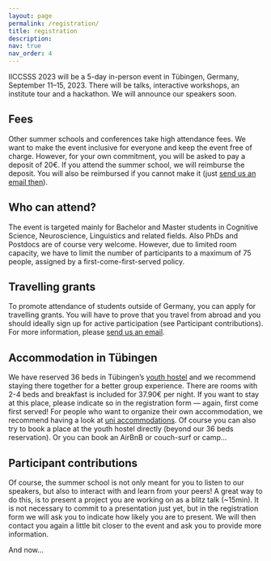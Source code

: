 ```yaml
---
layout: page
permalink: /registration/
title: registration
description: 
nav: true
nav_order: 4
---
```



IICCSSS 2023 will be a 5-day in-person event in Tübingen, Germany, September 11–15, 2023.
There will be talks, interactive workshops, an institute tour and a hackathon.
We will announce our speakers soon.

## Fees
Other summer schools and conferences take high attendance fees. We want to make the event inclusive for everyone and keep the event free of charge. However, for your own commitment, you will be asked to pay a deposit of 20€. If you attend the summer school, we will reimburse the deposit.
You will also be reimbursed if you cannot make it (just [send us an email then](mailto:info@iiccsss.org)).

## Who can attend?
The event is targeted mainly for Bachelor and Master students in Cognitive Science, Neuroscience, Linguistics and related fields. Also PhDs and Postdocs are of course very welcome.
However, due to limited room capacity, we have to limit the number of participants to a maximum of 75 people, assigned by a first-come-first-served policy.

## Travelling grants
To promote attendance of students outside of Germany, you can apply for travelling grants.
You will have to prove that you travel from abroad and you should ideally sign up for active participation (see Participant contributions).
For more information, please [send us an email](mailto:info@iiccsss.org).

## Accommodation in Tübingen
We have reserved 36 beds in Tübingen’s [youth hostel](https://www.jugendherberge.de/en/youth-hostels/tuebingen-113/portrait) and we recommend staying there together for a better group experience. There are rooms with 2-4 beds and breakfast is included for 37.90€ per night. If you want to stay at this place, please indicate so in the registration form — again, first come first served! For people who want to organize their own accommodation, we recommend having a look at [uni accommodations](https://uni-tuebingen.de/en/international/welcome-center/guide-for-international-researchers/accommodation). Of course you can also try to book a place at the youth hostel directly (beyond our 36 beds reservation). Or you can book an AirBnB or couch-surf or camp...


## Participant contributions
Of course, the summer school is not only meant for you to listen to our speakers, but also to interact with and learn from your peers! A great way to do this, is to present a project you are working on as a blitz talk (~15min). It is not necessary to commit to a presentation just yet, but in the registration form we will ask you to indicate how likely you are to present. We will then contact you again a little bit closer to the event and ask you to provide more information.

And now...